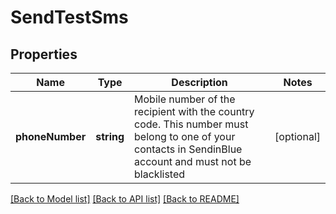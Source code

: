 # SendTestSms

## Properties
Name | Type | Description | Notes
------------ | ------------- | ------------- | -------------
**phoneNumber** | **string** | Mobile number of the recipient with the country code. This number must belong to one of your contacts in SendinBlue account and must not be blacklisted | [optional] 

[[Back to Model list]](../../README.md#documentation-for-models) [[Back to API list]](../../README.md#documentation-for-api-endpoints) [[Back to README]](../../README.md)


